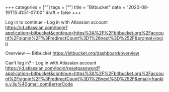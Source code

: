 +++
categories = [""]
tags = [""]
title = "Bitbucket"
date = "2020-08-19T15:41:51-07:00"
draft = false
+++

Log in to continue - Log in with Atlassian account
https://id.atlassian.com/login?application=bitbucket&continue=https%3A%2F%2Fbitbucket.org%2Faccount%2Fsignin%2F%3FredirectCount%3D1%26next%3D%252F&prompt=login

Overview — Bitbucket
https://bitbucket.org/dashboard/overview

Can't log in? - Log in with Atlassian account
https://id.atlassian.com/login/resetpassword?application=bitbucket&continue=https%3A%2F%2Fbitbucket.org%2Faccount%2Fsignin%2F%3FredirectCount%3D1%26next%3D%252F&email=frankie.y.liu%40gmail.com&errorCode

